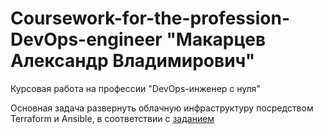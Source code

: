 # Coursework-for-the-profession-DevOps-engineer "Макарцев Александр Владимирович"
Курсовая работа на профессии "DevOps-инженер с нуля"

Основная задача развернуть облачную инфраструктуру посредством Terraform и Ansible, в соответствии с [заданием](./Курсовой%20проект.md)
